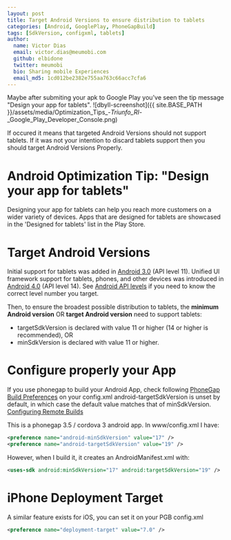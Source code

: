 ```yaml
---
layout: post
title: Target Android Versions to ensure distribution to tablets
categories: [Android, GooglePlay, PhoneGapBuild]
tags: [SdkVersion, configxml, tablets]
author:
  name: Victor Dias
  email: victor.dias@meumobi.com
  github: elbidone
  twitter: meumobi
  bio: Sharing mobile Experiences
  email_md5: 1cd012be2382e755aa763c66acc7cfa6
---
```

Maybe after submiting your apk to Google Play you've seen the tip message "Design your app for tablets".
![dbyll-screenshot]({{ site.BASE_PATH }}/assets/media/Optimization_Tips_-_Triunfo_RI_-_Google_Play_Developer_Console.png)

If occured it means that targeted Android Versions should not support tablets. If it was not your intention to discard tablets support then you should target Android Versions Properly.

# Android Optimization Tip: "Design your app for tablets"
Designing your app for tablets can help you reach more customers on a wider variety of devices. Apps that are designed for tablets are showcased in the 'Designed for tablets' list in the Play Store.



# Target Android Versions
Initial support for tablets was added in [Android 3.0](http://developer.android.com/about/versions/android-3.0-highlights.html) (API level 11). Unified UI framework support for tablets, phones, and other devices was introduced in [Android 4.0](http://developer.android.com/about/versions/android-4.0-highlights.html) (API level 14). See [Android API levels](http://developer.android.com/guide/topics/manifest/uses-sdk-element.html#ApiLevels) if you need to know the correct level number you target.
  
Then, to ensure the broadest possible distribution to tablets, the **minimum Android version** OR **target Android version** need to support tablets:

- targetSdkVersion is declared with value 11 or higher (14 or higher is recommended), OR
- minSdkVersion is declared with value 11 or higher. 

# Configure properly your App
If you use phonegap to build your Android App, check following [PhoneGap Build Preferences] on your config.xml
android-targetSdkVersion is unset by default, in which case the default value matches that of minSdkVersion.
[Configuring Remote Builds](http://docs.phonegap.com/en/edge/config_ref_pgb_config.md.html)


This is a phonegap 3.5 / cordova 3 android app. In www/config.xml I have:

```xml
<preference name="android-minSdkVersion" value="17" />
<preference name="android-targetSdkVersion" value="19" />
```
However, when I build it, it creates an AndroidManifest.xml with:

```xml
<uses-sdk android:minSdkVersion="17" android:targetSdkVersion="19" />
```

# iPhone Deployment Target 
A similar feature exists for iOS, you can set it on your PGB config.xml

```xml
<preference name="deployment-target" value="7.0" />
```

[PhoneGap Build Preferences]: http://docs.build.phonegap.com/en_US/configuring_preferences.md.html#Preferences
